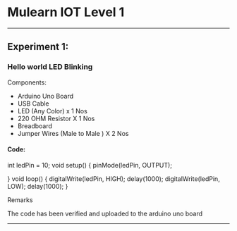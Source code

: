 # Mulearn IOT Level 1

<!---




-->
----
## Experiment 1:
### **Hello world LED Blinking**
Components:
<!--ul -->
* Arduino Uno Board
* USB Cable
* LED (Any Color) x 1 Nos
* 220 OHM Resistor X 1 Nos
* Breadboard
* Jumper Wires (Male to Male ) X 2 Nos

#### Code:
<!---->
int ledPin = 10;<!---->
void setup()<!---->
{
pinMode(ledPin, OUTPUT);

}<!---->
void loop()<!---->
{
digitalWrite(ledPin, HIGH);<!---->
delay(1000); <!---->
digitalWrite(ledPin, LOW);<!---->
delay(1000);<!---->
}



<!---->

Remarks 
<!---->
The code has been verified and uploaded to the arduino uno board
<!---->
----
